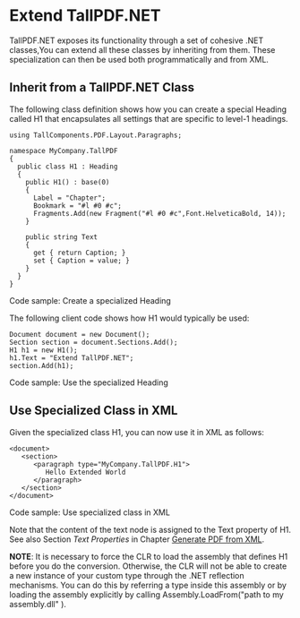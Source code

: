 # Extend TallPDF.NET

TallPDF.NET exposes its functionality through a set of cohesive .NET classes,You can extend all these classes by inheriting from them. These specialization can then be used both programmatically and from XML.



## Inherit from a TallPDF.NET Class

The following class definition shows how you can create a special Heading called H1 that encapsulates all settings that are specific to level-1 headings.


```
using TallComponents.PDF.Layout.Paragraphs;

namespace MyCompany.TallPDF
{
  public class H1 : Heading
  {
    public H1() : base(0)
    {
      Label = "Chapter";
      Bookmark = "#l #0 #c";
      Fragments.Add(new Fragment("#l #0 #c",Font.HelveticaBold, 14));
    }

    public string Text
    {
      get { return Caption; }
      set { Caption = value; }
    }
  }
}
```

Code sample: Create a specialized Heading


The following client code shows how H1 would typically be used:


```
Document document = new Document();
Section section = document.Sections.Add();
H1 h1 = new H1();
h1.Text = "Extend TallPDF.NET";
section.Add(h1);
```

Code sample: Use the specialized Heading



## Use Specialized Class in XML

Given the specialized class H1, you can now use it in XML as follows:


```
<document>
   <section>
      <paragraph type="MyCompany.TallPDF.H1">
         Hello Extended World
      </paragraph>
   </section>
</document>
```

Code sample: Use specialized class in XML


Note that the content of the text node is assigned to the Text property of H1. See also Section _Text Properties_ in Chapter [Generate PDF from XML](generate-pdf-from-xml).


**NOTE**: It is necessary to force the CLR to load the assembly that defines H1 before you do the conversion. Otherwise, the CLR will not be able to create a new instance of your custom type through the .NET reflection mechanisms. You can do this by referring a type inside this assembly or by loading the assembly explicitly by calling Assembly.LoadFrom("path to my assembly.dll" ).


